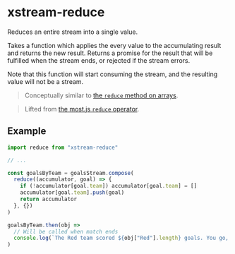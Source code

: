 # xstream-reduce

Reduces an entire stream into a single value.

Takes a function which applies the every value to the accumulating result and
returns the new result. Returns a promise for the result that will be fulfilled
when the stream ends, or rejected if the stream errors.

Note that this function will start consuming the stream, and the resulting value
will not be a stream.

> Conceptually similar to
> [the `reduce` method on arrays](https://developer.mozilla.org/en-US/docs/Web/JavaScript/Reference/Global_Objects/Array/Reduce).

> Lifted from
> [the most.js `reduce` operator](https://github.com/cujojs/most/blob/master/docs/api.md#reduce).

## Example

```js
import reduce from "xstream-reduce"

// ...

const goalsByTeam = goalsStream.compose(
  reduce((accumulator, goal) => {
    if (!accumulator[goal.team]) accumulator[goal.team] = []
    accumulator[goal.team].push(goal)
    return accumulator
  }, {})
)

goalsByTeam.then(obj =>
  // Will be called when match ends
  console.log(`The Red team scored ${obj["Red"].length} goals. You go, Reds!`)
)
```
